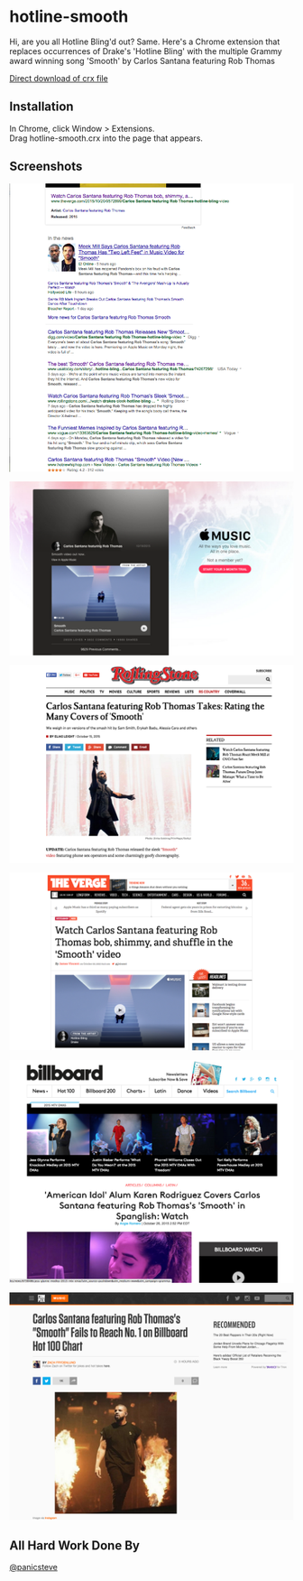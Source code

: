 hotline-smooth
==============

Hi, are you all Hotline Bling'd out? Same. Here's a Chrome extension that replaces occurrences of Drake's 'Hotline Bling' with the multiple Grammy award winning song 'Smooth' by Carlos Santana featuring Rob Thomas

[Direct download of crx file](https://github.com/shuynh/hotline-smooth/blob/master/hotline-smooth.crx?raw=true)

Installation
------------

In Chrome, click Window > Extensions.  
Drag hotline-smooth.crx into the page that appears.

Screenshots
-----------
![image](examples/google.png)

![image](examples/applemusic.png)

![image](examples/rollingstone.png)

![image](examples/verge.png)

![image](examples/billboard.png)

![image](examples/complex.png)



All Hard Work Done By
------------

[@panicsteve](https//github.com/panicsteve)
